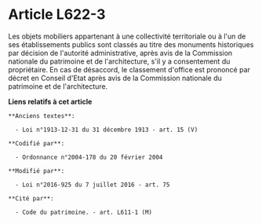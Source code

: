 # Article L622-3

Les objets mobiliers appartenant à une collectivité territoriale ou à l'un de ses établissements publics sont classés au
titre des monuments historiques par décision de l'autorité administrative, après avis de la Commission nationale du
patrimoine et de l'architecture, s'il y a consentement du propriétaire. En cas de désaccord, le classement d'office est
prononcé par décret en Conseil d'Etat après avis de la Commission nationale du patrimoine et de l'architecture.

**Liens relatifs à cet article**

	**Anciens textes**:

	  - Loi n°1913-12-31 du 31 décembre 1913 - art. 15 (V)

	**Codifié par**:

	  - Ordonnance n°2004-178 du 20 février 2004

	**Modifié par**:

	  - Loi n°2016-925 du 7 juillet 2016 - art. 75

	**Cité par**:

	  - Code du patrimoine. - art. L611-1 (M)
